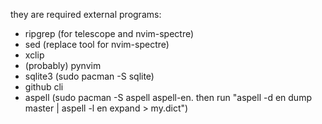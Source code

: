 they are required external programs:

- ripgrep (for telescope and nvim-spectre)
- sed (replace tool for nvim-spectre)
- xclip
- (probably) pynvim
- sqlite3 (sudo pacman -S sqlite)
- github cli
- aspell (sudo pacman -S aspell aspell-en. then run "aspell -d en dump master | aspell -l en expand > my.dict")

